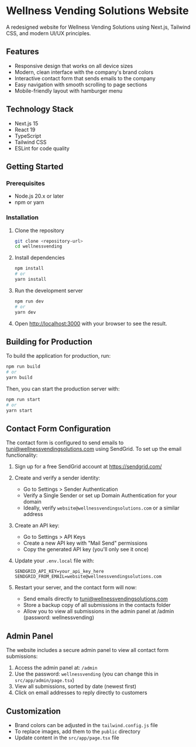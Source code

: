 # Wellness Vending Solutions Website

A redesigned website for Wellness Vending Solutions using Next.js, Tailwind CSS, and modern UI/UX principles.

## Features

- Responsive design that works on all device sizes
- Modern, clean interface with the company's brand colors
- Interactive contact form that sends emails to the company
- Easy navigation with smooth scrolling to page sections
- Mobile-friendly layout with hamburger menu

## Technology Stack

- Next.js 15
- React 19
- TypeScript
- Tailwind CSS
- ESLint for code quality

## Getting Started

### Prerequisites

- Node.js 20.x or later
- npm or yarn

### Installation

1. Clone the repository
   ```bash
   git clone <repository-url>
   cd wellnessvending
   ```

2. Install dependencies
   ```bash
   npm install
   # or
   yarn install
   ```

3. Run the development server
   ```bash
   npm run dev
   # or
   yarn dev
   ```

4. Open [http://localhost:3000](http://localhost:3000) with your browser to see the result.

## Building for Production

To build the application for production, run:

```bash
npm run build
# or
yarn build
```

Then, you can start the production server with:

```bash
npm run start
# or
yarn start
```

## Contact Form Configuration

The contact form is configured to send emails to tuni@wellnessvendingsolutions.com using SendGrid. To set up the email functionality:

1. Sign up for a free SendGrid account at https://sendgrid.com/
   
2. Create and verify a sender identity:
   - Go to Settings > Sender Authentication
   - Verify a Single Sender or set up Domain Authentication for your domain
   - Ideally, verify `website@wellnessvendingsolutions.com` or a similar address

3. Create an API key:
   - Go to Settings > API Keys
   - Create a new API key with "Mail Send" permissions
   - Copy the generated API key (you'll only see it once)

4. Update your `.env.local` file with:
   ```
   SENDGRID_API_KEY=your_api_key_here
   SENDGRID_FROM_EMAIL=website@wellnessvendingsolutions.com
   ```

5. Restart your server, and the contact form will now:
   - Send emails directly to tuni@wellnessvendingsolutions.com
   - Store a backup copy of all submissions in the contacts folder
   - Allow you to view all submissions in the admin panel at /admin (password: wellnessvending)

## Admin Panel

The website includes a secure admin panel to view all contact form submissions:

1. Access the admin panel at: `/admin`
2. Use the password: `wellnessvending` (you can change this in `src/app/admin/page.tsx`)
3. View all submissions, sorted by date (newest first)
4. Click on email addresses to reply directly to customers

## Customization

- Brand colors can be adjusted in the `tailwind.config.js` file
- To replace images, add them to the `public` directory
- Update content in the `src/app/page.tsx` file 